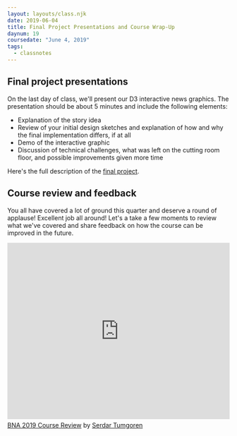 ```yaml
---
layout: layouts/class.njk
date: 2019-06-04
title: Final Project Presentations and Course Wrap-Up
daynum: 19
coursedate: "June 4, 2019"
tags:
  - classnotes
---
```



##  Final project presentations

On the last day of class, we'll present our D3 interactive news graphics. The presentation should be about 5 minutes and include the following elements:

* Explanation of the story idea
* Review of your initial design sketches and explanation of how and why the final implementation differs, if at all
* Demo of the interactive graphic
* Discussion of technical challenges, what was left on the cutting room floor, and possible improvements given more time

Here's the full description of the [final project][].

[final project]: /bna/2019/day/14/#final-project%3A-interactive-graphic-with-d3

## Course review and feedback

You all have covered a lot of ground this quarter and deserve a round of applause! Excellent job all around! Let's a take a few moments to review what we've covered and share feedback on how the course can be improved in the future.

<iframe width="100%" height="400" frameborder="0" src="https://www.mindmeister.com/maps/public_map_shell/1278033677/bna-2019-course-review?width=600&height=400&z=auto" scrolling="no" style="overflow: hidden; margin-bottom: 5px;">Your browser is not able to display frames. Please visit <a href="https://www.mindmeister.com/1278033677/bna-2019-course-review" target="_blank">BNA 2019 Course Review</a> on MindMeister.</iframe><div class="mb-5"><a href="https://www.mindmeister.com/1278033677/bna-2019-course-review" target="_blank">BNA 2019 Course Review</a> by <a href="https://www.mindmeister.com/users/channel/81141" target="_blank">Serdar Tumgoren</a></div>

